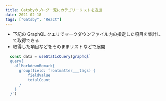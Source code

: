 ```yaml
---
title: Gatsbyのブログ一覧にカテゴリーリストを追加
date: 2021-02-18
tags: ["Gatsby", "React"]
---
```


- 下記の GraphQL クエリでマークダウンファイル内の指定した項目を集計して取得できる
- 取得した項目などをそのままリストなどで展開

```javaScript
  const data = useStaticQuery(graphql`
  query{
    allMarkdownRemark{
      group(field: frontmatter___tags) {
          fieldValue
          totalCount
      }
    }
  }`)
```
